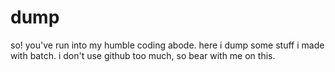 # dump
so! you've run into my humble coding abode.
here i dump some stuff i made with batch.
i don't use github too much, so bear with me on this.
